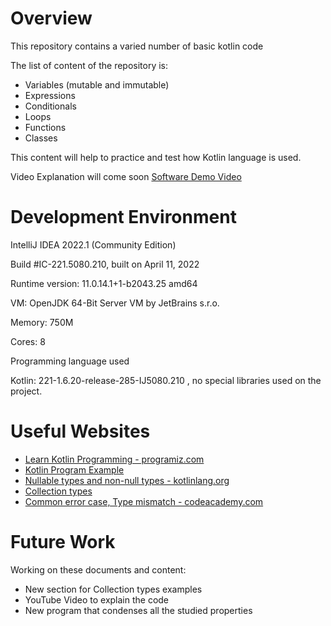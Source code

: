 # Overview

This repository contains a varied number of basic kotlin code

The list of content of the repository is:
* Variables (mutable and immutable)
* Expressions
* Conditionals
* Loops
* Functions
* Classes

This content will help to practice and test how Kotlin language is used.

Video Explanation will come soon 
[Software Demo Video](#)

# Development Environment
IntelliJ IDEA 2022.1 (Community Edition)

Build #IC-221.5080.210, built on April 11, 2022

Runtime version: 11.0.14.1+1-b2043.25 amd64

VM: OpenJDK 64-Bit Server VM by JetBrains s.r.o.

Memory: 750M

Cores: 8

Programming language used

Kotlin: 221-1.6.20-release-285-IJ5080.210
, no special libraries used on the project.

# Useful Websites

* [Learn Kotlin Programming - programiz.com](https://www.programiz.com/kotlin-programming)
* [Kotlin Program Example](https://www.programiz.com/kotlin-programming/examples/sort-custom-objects-property)
* [Nullable types and non-null types - kotlinlang.org](https://kotlinlang.org/docs/null-safety.html#nullable-types-and-non-null-types)
* [Collection types](https://kotlinlang.org/docs/collections-overview.html#collection-types)
* [Common error case, Type mismatch - codeacademy.com](https://discuss.codecademy.com/t/type-mismatch-inferred-type-is-string-but-string-was-expected/540640)

# Future Work
Working on these documents and content:
* New section for Collection types examples
* YouTube Video to explain the code
* New program that condenses all the studied properties
